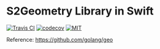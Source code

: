 S2Geometry Library in Swift
======================================

[![Travis CI](https://travis-ci.org/mcrollin/S2Geometry.svg?branch=master)](https://travis-ci.org/mcrollin/S2Geometry) [![codecov](https://codecov.io/gh/mcrollin/S2Geometry/branch/master/graph/badge.svg)](https://codecov.io/gh/mcrollin/S2Geometry) [![MIT](https://img.shields.io/badge/License-MIT-blue.svg)](https://opensource.org/licenses/MIT)

Reference: https://github.com/golang/geo
